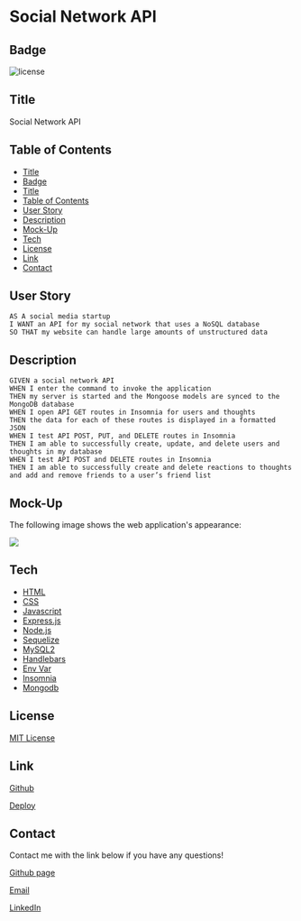 # Social Network API

## Badge
![license](https://img.shields.io/badge/license-MIT-brightgreen)

## Title
Social Network API

## Table of Contents
  - [Title](#title)
  - [Badge](#badge)
  - [Title](#title-1)
  - [Table of Contents](#table-of-contents)
  - [User Story](#user-story)
  - [Description](#description)
  - [Mock-Up](#mock-up)
  - [Tech](#tech)
  - [License](#license)
  - [Link](#link)
  - [Contact](#contact)

## User Story
```
AS A social media startup
I WANT an API for my social network that uses a NoSQL database
SO THAT my website can handle large amounts of unstructured data
```

## Description
```
GIVEN a social network API
WHEN I enter the command to invoke the application
THEN my server is started and the Mongoose models are synced to the MongoDB database
WHEN I open API GET routes in Insomnia for users and thoughts
THEN the data for each of these routes is displayed in a formatted JSON
WHEN I test API POST, PUT, and DELETE routes in Insomnia
THEN I am able to successfully create, update, and delete users and thoughts in my database
WHEN I test API POST and DELETE routes in Insomnia
THEN I am able to successfully create and delete reactions to thoughts and add and remove friends to a user’s friend list
```
## Mock-Up
The following image shows the web application's appearance:

<img src="./Assets/testingImage.gif">

## Tech
- [HTML](https://developer.mozilla.org/en-US/docs/Web/HTML)
- [CSS](https://developer.mozilla.org/en-US/docs/Web/CSS)
- [Javascript](https://developer.mozilla.org/en-US/docs/Web/javascript)
- [Express.js](https://expressjs.com/)
- [Node.js](https://nodejs.org/en/)
- [Sequelize](https://sequelize.org/)
- [MySQL2](https://www.npmjs.com/package/mysql2)
- [Handlebars](https://handlebarsjs.com/)
- [Env Var](https://www.npmjs.com/package/env-var)
- [Insomnia](https://insomnia.rest/)
- [Mongodb](https://www.mongodb.com/)

## License
[MIT License](LICENSE)

## Link
[Github](https://github.com/minhkhoinguy/Social-Network-API)

[Deploy](https://drive.google.com/drive/folders/1qBI0iZQtojud64JIuXN8WZK3vrJGbFlO?usp=sharing)

## Contact
Contact me with the link below if you have any questions!

[Github page](https://github.com/minhkhoinguy)

[Email](mailto:minhkhoinguy@gmail.com)

[LinkedIn](https://www.linkedin.com/in/minhkhoi-nguyen-3a8b82237/)
